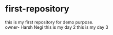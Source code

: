 # first-repository
this is my first repository for demo purpose.
<br>
owner- Harsh Negi
this is my day 2
this is my day 3